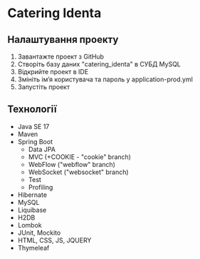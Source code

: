 # Catering Identa

## Налаштування проекту

1. Завантажте проект з GitHub
2. Створіть базу даних "catering_identa" в СУБД MySQL
3. Відкрийте проект в IDE
4. Змініть ім’я користувача та пароль у application-prod.yml
5. Запустіть проект

## Технології

* Java SE 17
* Maven
* Spring Boot
    - Data JPA
    - MVC (+COOKIE - "cookie" branch)
    - WebFlow ("webflow" branch)
    - WebSocket ("websocket" branch)
    - Test
    - Profiling
* Hibernate
* MySQL
* Liquibase
* H2DB
* Lombok
* JUnit, Mockito
* HTML, CSS, JS, JQUERY
* Thymeleaf
